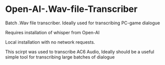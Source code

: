 # Open-AI-.Wav-file-Transcriber
Batch .Wav file transcriber. Ideally used for transcribing PC-game dialogue

Requires installation of whisper from Open-AI

Local installation with no network requests.

This scirpt was used to transcribe AC6 Audio, Ideally should be a useful simple tool for transcribing large batches of dialogue
